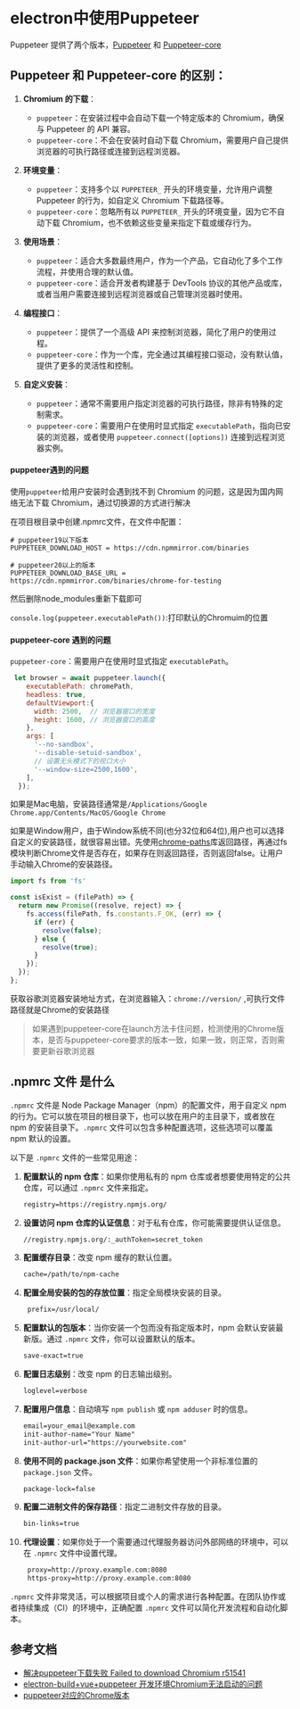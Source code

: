 # electron中使用Puppeteer

Puppeteer 提供了两个版本，[Puppeteer](https://www.npmjs.com/package/puppeteer) 和 [Puppeteer-core](https://www.npmjs.com/package/puppeteer-core)


##  Puppeteer 和 Puppeteer-core 的区别：

1. **Chromium 的下载**：
   - `puppeteer`：在安装过程中会自动下载一个特定版本的 Chromium，确保与 Puppeteer 的 API 兼容。
   - `puppeteer-core`：不会在安装时自动下载 Chromium，需要用户自己提供浏览器的可执行路径或连接到远程浏览器。

2. **环境变量**：
   - `puppeteer`：支持多个以 `PUPPETEER_` 开头的环境变量，允许用户调整 Puppeteer 的行为，如自定义 Chromium 下载路径等。
   - `puppeteer-core`：忽略所有以 `PUPPETEER_` 开头的环境变量，因为它不自动下载 Chromium，也不依赖这些变量来指定下载或缓存行为。

3. **使用场景**：
   - `puppeteer`：适合大多数最终用户，作为一个产品，它自动化了多个工作流程，并使用合理的默认值。
   - `puppeteer-core`：适合开发者构建基于 DevTools 协议的其他产品或库，或者当用户需要连接到远程浏览器或自己管理浏览器时使用。

4. **编程接口**：
   - `puppeteer`：提供了一个高级 API 来控制浏览器，简化了用户的使用过程。
   - `puppeteer-core`：作为一个库，完全通过其编程接口驱动，没有默认值，提供了更多的灵活性和控制。

5. **自定义安装**：
   - `puppeteer`：通常不需要用户指定浏览器的可执行路径，除非有特殊的定制需求。
   - `puppeteer-core`：需要用户在使用时显式指定 `executablePath`，指向已安装的浏览器，或者使用 `puppeteer.connect([options])` 连接到远程浏览器实例。

####  puppeteer遇到的问题
使用`puppeteer`给用户安装时会遇到找不到 Chromium 的问题，这是因为国内网络无法下载 Chromium，通过切换源的方式进行解决

在项目根目录中创建.npmrc文件，在文件中配置：
```
# puppeteer19以下版本
PUPPETEER_DOWNLOAD_HOST = https://cdn.npmmirror.com/binaries

# puppeteer20以上的版本
PUPPETEER_DOWNLOAD_BASE_URL = https://cdn.npmmirror.com/binaries/chrome-for-testing
```
然后删除node_modules重新下载即可

`console.log(puppeteer.executablePath())`:打印默认的Chromuim的位置


#### puppeteer-core 遇到的问题
`puppeteer-core`：需要用户在使用时显式指定 `executablePath`。
```javascript
 let browser = await puppeteer.launch({
    executablePath: chromePath,
    headless: true,
    defaultViewport:{
      width: 2500,  // 浏览器窗口的宽度
      height: 1600, // 浏览器窗口的高度
    },
    args: [
      '--no-sandbox',
      '--disable-setuid-sandbox',
      // 设置无头模式下的视口大小
      '--window-size=2500,1600',
    ],
  });
```

如果是Mac电脑，安装路径通常是`/Applications/Google Chrome.app/Contents/MacOS/Google Chrome`

如果是Window用户，由于Window系统不同(也分32位和64位),用户也可以选择自定义的安装路径，就很容易出错。先使用[chrome-paths](https://www.npmjs.com/package/chrome-paths)库返回路径，再通过fs模块判断Chrome文件是否存在，如果存在则返回路径，否则返回false。让用户手动输入Chrome的安装路径。

```javascript
import fs from 'fs'

const isExist = (filePath) => {
  return new Promise((resolve, reject) => {
    fs.access(filePath, fs.constants.F_OK, (err) => {
      if (err) {
        resolve(false);
      } else {
        resolve(true);
      }
    });
  });
};
```

获取谷歌浏览器安装地址方式，在浏览器输入：`chrome://version/` ,可执行文件路径就是Chrome的安装路径

>如果遇到puppeteer-core在launch方法卡住问题，检测使用的Chrome版本，是否与puppeteer-core要求的版本一致，如果一致，则正常，否则需要更新谷歌浏览器

## .npmrc 文件 是什么
`.npmrc` 文件是 Node Package Manager（npm）的配置文件，用于自定义 npm 的行为。它可以放在项目的根目录下，也可以放在用户的主目录下，或者放在 npm 的安装目录下。`.npmrc` 文件可以包含多种配置选项，这些选项可以覆盖 npm 默认的设置。

以下是 `.npmrc` 文件的一些常见用途：

1. **配置默认的 npm 仓库**：如果你使用私有的 npm 仓库或者想要使用特定的公共仓库，可以通过 `.npmrc` 文件来指定。

   ```txt
   registry=https://registry.npmjs.org/
   ```

2. **设置访问 npm 仓库的认证信息**：对于私有仓库，你可能需要提供认证信息。

   ```txt
   //registry.npmjs.org/:_authToken=secret_token
   ```

3. **配置缓存目录**：改变 npm 缓存的默认位置。

   ```txt
   cache=/path/to/npm-cache
   ```

4. **配置全局安装的包的存放位置**：指定全局模块安装的目录。

   ```txt
    prefix=/usr/local/
   ```

5. **配置默认的包版本**：当你安装一个包而没有指定版本时，npm 会默认安装最新版。通过 `.npmrc` 文件，你可以设置默认的版本。

   ```txt
   save-exact=true
   ```

6. **配置日志级别**：改变 npm 的日志输出级别。

   ```txt
   loglevel=verbose
   ```

7. **配置用户信息**：自动填写 `npm publish` 或 `npm adduser` 时的信息。

   ```txt
   email=your_email@example.com
   init-author-name="Your Name"
   init-author-url="https://yourwebsite.com"
   ```

8. **使用不同的 package.json 文件**：如果你希望使用一个非标准位置的 `package.json` 文件。

   ```txt
   package-lock=false
   ```

9. **配置二进制文件的保存路径**：指定二进制文件存放的目录。

   ```txt
   bin-links=true
   ```

10. **代理设置**：如果你处于一个需要通过代理服务器访问外部网络的环境中，可以在 `.npmrc` 文件中设置代理。

    ```txt
     proxy=http://proxy.example.com:8080
     https-proxy=http://proxy.example.com:8080
    ```

`.npmrc` 文件非常灵活，可以根据项目或个人的需求进行各种配置。在团队协作或者持续集成（CI）的环境中，正确配置 `.npmrc` 文件可以简化开发流程和自动化脚本。

## 参考文档
* [解决puppeteer下载失败 Failed to download Chromium r51541](https://blog.csdn.net/weixin_56307657/article/details/134963129)
* [electron-build+vue+puppeteer 开发环境Chromium无法启动的问题](https://blog.csdn.net/wol555c/article/details/130962227)
* [puppeteer对应的Chrome版本](https://pptr.dev/supported-browsers)